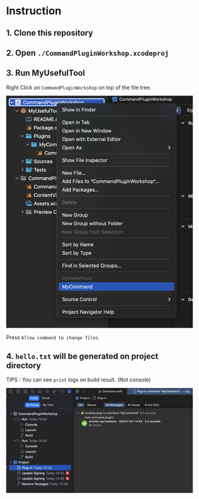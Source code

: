 # Instruction

## 1. Clone this repository

## 2. Open `./CommandPluginWorkshop.xcodeproj`

## 3. Run MyUsefulTool

Right Click on `CommandPluginWorkshop` on top of the file tree.

![](./Documentation/image0.png)

Press `Allow command to change files`.

## 4. `hello.txt` will be generated on project directory

TIPS : You can see `print` logs on build result. (Not console)


![](./Documentation/image1.png)
